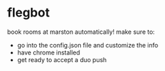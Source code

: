 # flegbot
book rooms at marston automatically!
make sure to:
* go into the config.json file and customize the info
* have chrome installed
* get ready to accept a duo push
